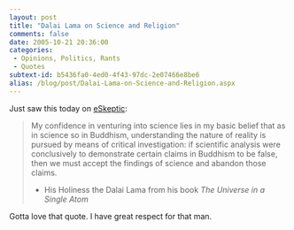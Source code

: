 ```yaml
---
layout: post
title: "Dalai Lama on Science and Religion"
comments: false
date: 2005-10-21 20:36:00
categories:
 - Opinions, Politics, Rants
 - Quotes
subtext-id: b5436fa0-4ed0-4f43-97dc-2e07466e8be6
alias: /blog/post/Dalai-Lama-on-Science-and-Religion.aspx
---
```



Just saw this today on [eSkeptic](http://www.skeptic.com/eskeptic/archives/2005/05-10-19.html):

> My confidence in venturing into science lies in my basic belief that as in science so in Buddhism, understanding the nature of reality is pursued by means of critical investigation: if scientific analysis were conclusively to demonstrate certain claims in Buddhism to be false, then we must accept the findings of science and abandon those claims. 
> 
> - His Holiness the Dalai Lama from his book _The Universe in a Single Atom_

Gotta love that quote. I have great respect for that man.
